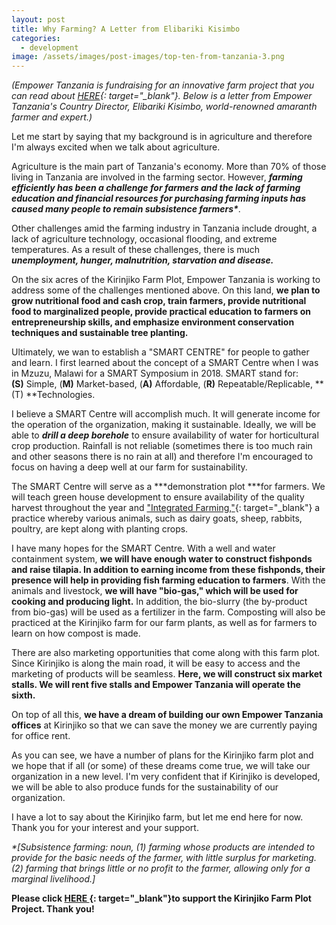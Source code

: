 ```yaml
---
layout: post
title: Why Farming? A Letter from Elibariki Kisimbo
categories:
  - development
image: /assets/images/post-images/top-ten-from-tanzania-3.png
---
```


*(Empower Tanzania is fundraising for an innovative farm project that you can read about&nbsp;[HERE](https://empowertz.org/development/2020/07/31/farming-at-kirinjiko/){: target="_blank"}. Below is a letter from Empower Tanzania's Country Director, Elibariki Kisimbo, world-renowned amaranth farmer and expert.)*

Let me start by saying that my background is in agriculture and therefore I'm always excited when we talk about agriculture.

Agriculture is the main part of Tanzania's economy. More than 70% of those living in Tanzania are involved in the farming sector. However,&nbsp;***farming efficiently has been a challenge for farmers and the lack of farming education and financial resources for purchasing farming inputs has caused many people to remain subsistence farmers\****.&nbsp;

Other challenges amid the farming industry in Tanzania include drought, a lack of agriculture technology, occasional flooding, and extreme temperatures. As a result of these challenges, there is much ***unemployment, hunger, malnutrition, starvation&nbsp;***and***&nbsp;disease.***

On the six acres of the Kirinjiko Farm Plot, Empower Tanzania is working to address some of the challenges mentioned above. On this land, **we plan to grow nutritional food and cash crop, train farmers, provide nutritional food to marginalized people, provide practical education to farmers on entrepreneurship skills, and emphasize environment conservation techniques and sustainable tree planting.**

Ultimately, we wan to establish a "SMART CENTRE" for people to gather and learn. I first learned about the concept of a SMART Centre when I was in Mzuzu, Malawi for a SMART Symposium in 2018. SMART stand for: **(S)**&nbsp;Simple, (**M)**&nbsp;Market-based, (**A)**&nbsp;Affordable, (**R)**&nbsp;Repeatable/Replicable, **(T)&nbsp;**Technologies.

I believe a SMART Centre will accomplish much. It will generate income for the operation of the organization, making it sustainable. Ideally, we will be able to ***drill a deep borehole*** to ensure availability of water for horticultural crop production. Rainfall is not reliable (sometimes there is too much rain and other seasons there is no rain at all) and therefore I'm encouraged to focus on having a deep well at our farm for sustainability.

The SMART Centre will serve as a&nbsp;***demonstration plot&nbsp;***for farmers. We will teach green house development to ensure availability of the quality harvest throughout the year and ["Integrated Farming,"](https://empowertz.org/programs/economicempowerment/){: target="_blank"} a practice whereby various animals, such as dairy goats, sheep, rabbits, poultry, are kept along with planting crops.

I have many hopes for the SMART Centre. With a well and water containment system, **we will have enough water to construct fishponds and raise tilapia. In addition to earning income from these fishponds, their presence will help in providing fish farming education to farmers**. With the animals and livestock, **we will have "bio-gas," which will be used for cooking and producing light.** In addition, the bio-slurry (the by-product from bio-gas) will be used as a fertilizer in the farm. Composting will also be practiced at the Kirinjiko farm for our farm plants, as well as for farmers to learn on how compost is made.

There are also marketing opportunities that come along with this farm plot. Since Kirinjiko is along the main road, it will be easy to access and the marketing of products will be seamless. **Here, we will construct six market stalls. We will rent five stalls and Empower Tanzania will operate the sixth.**

On top of all this, **we have a dream of building our own Empower Tanzania offices** at Kirinjiko so that we can save the money we are currently paying for office rent.

As you can see, we have a number of plans for the Kirinjiko farm plot and we hope that if all (or some) of these dreams come true, we will take our organization in a new level. I'm very confident that if Kirinjiko is developed, we will be able to also produce funds for the sustainability of our organization.

I have a lot to say about the Kirinjiko farm, but let me end here for now. Thank you for your interest and your support.

*\*\[Subsistence farming: noun, (1) farming whose products are intended to provide for the basic needs of the farmer, with little surplus for marketing. (2) farming that brings little or no profit to the farmer, allowing only for a marginal livelihood.\]*

**Please click&nbsp;[HERE&nbsp;](https://empowertz.z2systems.com/donation.jsp?campaign=53&amp;){: target="_blank"}to support the Kirinjiko Farm Plot Project. Thank you\!**